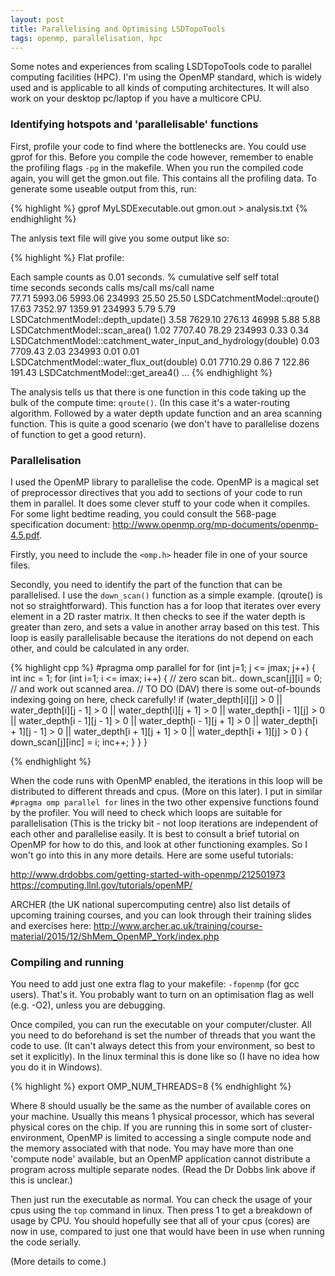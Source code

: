 ```yaml
---
layout: post
title: Parallelising and Optimising LSDTopoTools
tags: openmp, parallelisation, hpc
---
```


Some notes and experiences from scaling LSDTopoTools code to parallel computing facilities (HPC). I'm using the OpenMP standard, which is widely used and is applicable to all kinds of computing architectures. It will also work on your desktop pc/laptop if you have a multicore CPU.

### Identifying hotspots and 'parallelisable' functions

First, profile your code to find where the bottlenecks are. You could use gprof for this. Before you compile the code however, remember to enable the profiling flags ``-pg`` in the makefile. When you run the compiled code again, you will get the gmon.out file. This contains all the profiling data. To generate some useable output from this, run:

{% highlight %}
gprof MyLSDExecutable.out gmon.out > analysis.txt
{% endhighlight %}

The anlysis text file will give you some output like so:

{% highlight %}
Flat profile:

Each sample counts as 0.01 seconds.
  %   cumulative   self              self     total           
 time   seconds   seconds    calls  ms/call  ms/call  name    
 77.71   5993.06  5993.06   234993    25.50    25.50  LSDCatchmentModel::qroute()
 17.63   7352.97  1359.91   234993     5.79     5.79  LSDCatchmentModel::depth_update()
  3.58   7629.10   276.13    46998     5.88     5.88  LSDCatchmentModel::scan_area()
  1.02   7707.40    78.29   234993     0.33     0.34  LSDCatchmentModel::catchment_water_input_and_hydrology(double)
  0.03   7709.43     2.03   234993     0.01     0.01  LSDCatchmentModel::water_flux_out(double)
  0.01   7710.29     0.86        7   122.86   191.43  LSDCatchmentModel::get_area4()
  ...
{% endhighlight %}

The analysis tells us that there is one function in this code taking up the bulk of the compute time: ``qroute()``. (In this case it's a water-routing algorithm. Followed by a water depth update function and an area scanning function. This is quite a good scenario (we don't have to parallelise dozens of function to get a good return).

### Parallelisation

I used the OpenMP library to parallelise the code. OpenMP is a magical set of preprocessor directives that you add to sections of your code to run them in parallel. It does some clever stuff to your code when it compiles. For some light bedtime reading, you could consult the 568-page specification document: http://www.openmp.org/mp-documents/openmp-4.5.pdf.

Firstly, you need to include the ``<omp.h>`` header file in one of your source files. 

Secondly, you need to identify the part of the function that can be parallelised. I use the ``down_scan()`` function as a simple example. (qroute() is not so straightforward). This function has a for loop that iterates over every element in a 2D raster matrix. It then checks to see if the water depth  is greater than zero, and sets a value in another array based on this test. This loop is easily parallelisable because the iterations do not depend on each other, and could be calculated in any order. 

{% highlight cpp %}
  #pragma omp parallel for
  for (int j=1; j <= jmax; j++)
  {
    int inc = 1;
    for (int i=1; i <= imax; i++)
    {
      // zero scan bit..
      down_scan[j][i] = 0;
      // and work out scanned area. // TO DO (DAV) there is some out-of-bounds indexing going on here, check carefully!
      if (water_depth[i][j] > 0
          || water_depth[i][j - 1] > 0
          || water_depth[i][j + 1] > 0
          || water_depth[i - 1][j] > 0
          || water_depth[i - 1][j - 1] > 0
          || water_depth[i - 1][j + 1] > 0
          || water_depth[i + 1][j - 1] > 0
          || water_depth[i + 1][j + 1] > 0
          || water_depth[i + 1][j] > 0
          )
      {
        down_scan[j][inc] = i;
        inc++;
      }
    }
  }

{% endhighlight %}

When the code runs with OpenMP enabled, the iterations in this loop will be distributed to different threads and cpus. (More on this later). I put in similar ``#pragma omp parallel for`` lines in the two other expensive functions found by the profiler. You will need to check which loops are suitable for parallelisation (This is the tricky bit - not loop iterations are independent of each other and parallelise easily. It is best to consult a brief tutorial on OpenMP for how to do this, and look at other functioning examples. So I won't go into this in any more details. Here are some useful tutorials:

http://www.drdobbs.com/getting-started-with-openmp/212501973
https://computing.llnl.gov/tutorials/openMP/

ARCHER (the UK national supercomputing centre) also list details of upcoming training courses, and you can look through their training slides and exercises here:
http://www.archer.ac.uk/training/course-material/2015/12/ShMem_OpenMP_York/index.php

### Compiling and running

You need to add just one extra flag to your makefile: ``-fopenmp`` (for gcc users). That's it. You probably want to turn on an optimisation flag as well (e.g. -O2), unless you are debugging. 

Once compiled, you can run the executable on your computer/cluster. All you need to do beforehand is set the number of threads that you want the code to use. (It can't always detect this from your environment, so best to set it explicitly). In the linux terminal this is done like so (I have no idea how you do it in Windows).

{% highlight %}
export OMP_NUM_THREADS=8
{% endhighlight %}

Where 8 should usually be the same as the number of available cores on your machine. Usually this means 1 physical processor, which has several physical cores on the chip. If you are running this in some sort of cluster-environment, OpenMP is limited to accessing a single compute node and the memory associated with that node. You may have more than one 'compute node' available, but an OpenMP application cannot distribute a program across multiple separate nodes. (Read the Dr Dobbs link above if this is unclear.) 

Then just run the executable as normal. You can check the usage of your cpus using the ``top`` command in linux. Then press 1 to get a breakdown of usage by CPU. You should hopefully see that all of your cpus (cores) are now in use, compared to just one that would have been in use when running the code serially.

(More details to come.)








